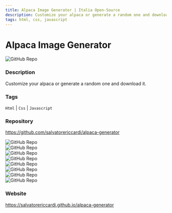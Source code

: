 ```yaml
---
title: Alpaca Image Generator | Italia Open-Source
description: Customize your alpaca or generate a random one and download it.
tags: html, css, javascript
---
```

        

# Alpaca Image Generator

![GitHub Repo](https://img.shields.io/static/v1?label=category&message=opensource&color=green)

### Description

Customize your alpaca or generate a random one and download it.

### Tags

`Html` | `Css` | `Javascript`

### Repository

https://github.com/salvatorericcardi/alpaca-generator

![GitHub Repo](https://img.shields.io/github/stars/salvatorericcardi/alpaca-generator?style=social)<br />![GitHub Repo](https://img.shields.io/github/forks/salvatorericcardi/alpaca-generator?style=social)<br />![GitHub Repo](https://img.shields.io/github/v/tag/salvatorericcardi/alpaca-generator?style=social)<br />![GitHub Repo](https://img.shields.io/github/contributors/salvatorericcardi/alpaca-generator)<br />![GitHub Repo](https://img.shields.io/github/issues-pr/salvatorericcardi/alpaca-generator)<br />![GitHub Repo](https://img.shields.io/github/issues/salvatorericcardi/alpaca-generator)<br />![GitHub Repo](https://img.shields.io/github/license/salvatorericcardi/alpaca-generator)<br />![GitHub Repo](https://img.shields.io/github/last-commit/salvatorericcardi/alpaca-generator)<br />

### Website

https://salvatorericcardi.github.io/alpaca-generator